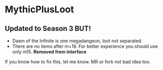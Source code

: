 # MythicPlusLoot

## **Updated to Season 3 BUT!**

- Dawn of the Infinite is one megadangeon, loot not separated.
- There are no items after m+16. For better experience you should use only m15. **Removed from interface**

If you know how to fix this, let me know. MR or fork not bad idea too.
